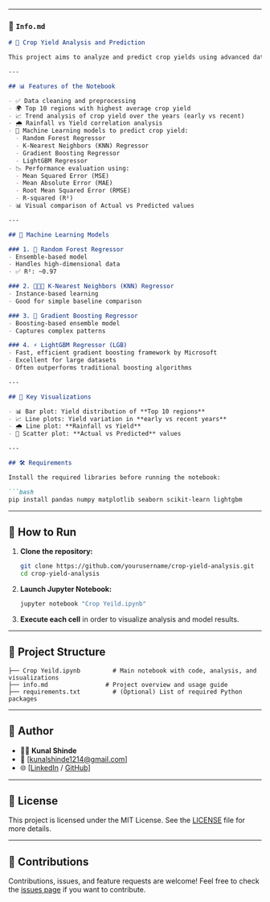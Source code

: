 
---

### 📄 `Info.md`

````markdown
# 🌾 Crop Yield Analysis and Prediction

This project aims to analyze and predict crop yields using advanced data analysis and machine learning techniques. It covers the relationship between crop yield and features such as region, rainfall, and time using multiple regression algorithms.

---

## 📊 Features of the Notebook

- ✅ Data cleaning and preprocessing
- 🌍 Top 10 regions with highest average crop yield
- 📈 Trend analysis of crop yield over the years (early vs recent)
- 🌧️ Rainfall vs Yield correlation analysis
- 🤖 Machine Learning models to predict crop yield:
  - Random Forest Regressor
  - K-Nearest Neighbors (KNN) Regressor
  - Gradient Boosting Regressor
  - LightGBM Regressor
- 📉 Performance evaluation using:
  - Mean Squared Error (MSE)
  - Mean Absolute Error (MAE)
  - Root Mean Squared Error (RMSE)
  - R-squared (R²)
- 📊 Visual comparison of Actual vs Predicted values

---

## 🧠 Machine Learning Models

### 1. 🌲 Random Forest Regressor
- Ensemble-based model
- Handles high-dimensional data
- ✅ R²: ~0.97

### 2. 👨‍👧‍👦 K-Nearest Neighbors (KNN) Regressor
- Instance-based learning
- Good for simple baseline comparison

### 3. 🌿 Gradient Boosting Regressor
- Boosting-based ensemble model
- Captures complex patterns

### 4. ⚡ LightGBM Regressor (LGB)
- Fast, efficient gradient boosting framework by Microsoft
- Excellent for large datasets
- Often outperforms traditional boosting algorithms

---

## 📌 Key Visualizations

- 📊 Bar plot: Yield distribution of **Top 10 regions**
- 📈 Line plots: Yield variation in **early vs recent years**
- 🌧️ Line plot: **Rainfall vs Yield**
- 🔵 Scatter plot: **Actual vs Predicted** values

---

## 🛠️ Requirements

Install the required libraries before running the notebook:

```bash
pip install pandas numpy matplotlib seaborn scikit-learn lightgbm
````

---

## 🚀 How to Run

1. **Clone the repository:**

   ```bash
   git clone https://github.com/yourusername/crop-yield-analysis.git
   cd crop-yield-analysis
   ```

2. **Launch Jupyter Notebook:**

   ```bash
   jupyter notebook "Crop Yeild.ipynb"
   ```

3. **Execute each cell** in order to visualize analysis and model results.

---

## 📂 Project Structure

```
├── Crop Yeild.ipynb         # Main notebook with code, analysis, and visualizations
├── info.md                # Project overview and usage guide
├── requirements.txt         # (Optional) List of required Python packages
```

---

## 👤 Author

* 🧑‍💻 **Kunal Shinde**
* 📧 \[[kunalshinde1214@gmail.com](mailto:kunalshinde1214@gmail.com)]
* 🌐 \[[LinkedIn](https://www.linkedin.com/in/kunalshinde1214/) / [GitHub](https://github.com/kunalshinde1214/)]

---

## 📜 License

This project is licensed under the MIT License. See the [LICENSE](LICENSE) file for more details.

---

## 🤝 Contributions

Contributions, issues, and feature requests are welcome!
Feel free to check the [issues page](https://github.com/yourusername/crop-yield-analysis/issues) if you want to contribute.

```

